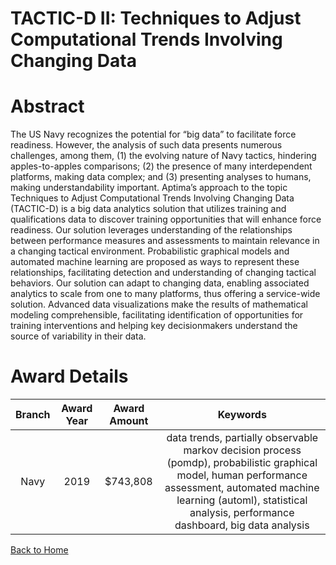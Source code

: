 
TACTIC-D II: Techniques to Adjust Computational Trends Involving Changing Data
==============================================================================

# Abstract


The US Navy recognizes the potential for “big data” to facilitate force readiness. However, the analysis of such data presents numerous challenges, among them, (1) the evolving nature of Navy tactics, hindering apples-to-apples comparisons; (2) the presence of many interdependent platforms, making data complex; and (3) presenting analyses to humans, making understandability important. Aptima’s approach to the topic Techniques to Adjust Computational Trends Involving Changing Data (TACTIC-D) is a big data analytics solution that utilizes training and qualifications data to discover training opportunities that will enhance force readiness. Our solution leverages understanding of the relationships between performance measures and assessments to maintain relevance in a changing tactical environment. Probabilistic graphical models and automated machine learning are proposed as ways to represent these relationships, facilitating detection and understanding of changing tactical behaviors. Our solution can adapt to changing data, enabling associated analytics to scale from one to many platforms, thus offering a service-wide solution. Advanced data visualizations make the results of mathematical modeling comprehensible, facilitating identification of opportunities for training interventions and helping key decisionmakers understand the source of variability in their data.  

# Award Details

|Branch|Award Year|Award Amount|Keywords|
| :---: | :---: | :---: | :---: |
|Navy|2019|$743,808|data trends, partially observable markov decision process (pomdp), probabilistic graphical model, human performance assessment, automated machine learning (automl), statistical analysis, performance dashboard, big data analysis|
  
  


[Back to Home](https://github.com/chrischow/dod_sbir_awards#1961)